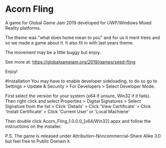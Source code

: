# Acorn Fling
A game for Global Game Jam 2019 developed for UWP/Windows Mixed Reality platforms.

The theme was "what does home mean to you" and for us it ment trees and so we made a game about it. It also fit in with last years theme.

The movement may be a little buggy but enjoy.

See more at: https://globalgamejam.org/2019/games/seed-fling

Enjoy!

#Installation
You may have to enable developer sideloading, to do so go to Settings > Update & Security > For Developers > Select Developer Mode.

First select the version for your system (x64 if unsure, Win32 if it fails). Then right click and select Properties > Digital Signatures > Select Signature from the list > Click 'Details'  > Click 'View Certificate' > Click 'Install Certificate' > Click 'Current User' or 'Local Machiene' 

Then double click Acorn_Fling_1.0.0.0_[x64/Win32].appx and follow the instructions on the installer.

P.S. The game is released under Attribution-Noncommercial-Share Alike 3.0 but feel free to Public Domain it.
